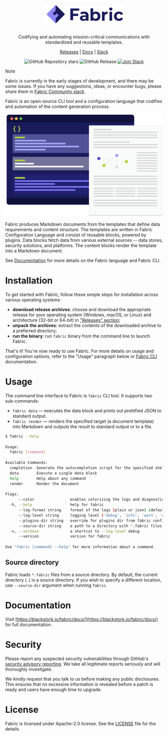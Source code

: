 <div align="center">

<img src=".assets/fabric.svg" alt="Fabric logo" width="250px"/>
<br/>
<br/>

Codifying and automating mission-critical communications with standardized and reusable templates.

[Releases](https://github.com/blackstork-io/fabric/releases) | [Docs](https://blackstork.io/fabric/docs/) | [Slack](https://fabric-community.slack.com/)

![GitHub Repository stars](https://img.shields.io/github/stars/blackstork-io/fabric?style=social)
![GitHub Release](https://img.shields.io/github/v/release/blackstork-io/fabric)
[![Join Slack](https://img.shields.io/badge/slack-join-8F87F7)](https://fabric-community.slack.com/)

</div>

> [!NOTE]  
> Fabric is currently in the early stages of development, and there may be some issues. If you have any suggestions, ideas, or encounter bugs, please share them in [Fabric Community slack](https://fabric-community.slack.com/).

Fabric is an open-source CLI tool and a configuration language that codifies and automation of the content generation process.

<div align="center">
    <img src=".assets/diagram.svg" alt="The diagram shows a sketch of a Fabric template and rendered document" width="600px"/>
</div>

Fabric produces Markdown documents from the templates that define data requirements and content structure. The templates are written in Fabric Configuration Language and consist of reusable blocks, powered by plugins.
Data blocks fetch data from various external sources -- data stores, security solutions, and platforms. The content blocks render the template into a Markdown document.

See [Documentation](https://blackstork.io/fabric/docs/) for more details on the Fabric language and Fabric CLI.

# Installation

To get started with Fabric, follow these simple steps for installation across various operating systems:

- **download release archives**: choose and download the appropriate release for your operating system (Windows, macOS, or Linux) and architecture (32-bit or 64-bit) in ["Releases" section](https://github.com/blackstork-io/fabric/releases);
- **unpack the archives**: extract the contents of the downloaded archive to a preferred directory;
- **run the binary**: run `fabric` binary from the command line to launch Fabric.

That's it! You're now ready to use Fabric. For more details on usage and configuration options, refer to the "Usage" paragraph below or [Fabric CLI](https://blackstork.io/fabric/docs/cli) documentation.



# Usage

The command line interface to Fabric is `fabric` CLI tool. It supports two sub-commands:

- `fabric data` — executes the data block and prints out prettified JSON to standard output.
- `fabric render` — renders the specified target (a document template) into Markdown and outputs the result to standard output or to a file.

```bash
$ fabric --help

Usage:
  fabric [command]

Available Commands:
  completion  Generate the autocompletion script for the specified shell
  data        Execute a single data block
  help        Help about any command
  render      Render the document

Flags:
      --color                enables colorizing the logs and diagnostics (if supported by the terminal and log format) (default true)
  -h, --help                 help for fabric
      --log-format string    format of the logs (plain or json) (default "plain")
      --log-level string     logging level ('debug', 'info', 'warn', 'error') (default "info")
      --plugins-dir string   override for plugins dir from fabric configuration
      --source-dir string    a path to a directory with *.fabric files (default ".")
  -v, --verbose              a shortcut to --log-level debug
      --version              version for fabric

Use "fabric [command] --help" for more information about a command.
```

## Source directory

Fabric loads `*.fabric` files from a source directory. By default, the current directory (`.`) is a source directory. If you wish to specify a different location, use `--source-dir` argument when running `fabric`.

# Documentation

Visit [https://blackstork.io/fabric/docs/](https://blackstork.io/fabric/docs/) for full documentation.

# Security

Please report any suspected security vulnerabilities through GitHub's [security advisory reporting](https://github.com/blackstork-io/fabric/security/advisories/new). We take all legitimate reports seriously and will thoroughly investigate.

We kindly request that you talk to us before making any public disclosures. This ensures that no excessive information is revealed before a patch is ready and users have enough time to upgrade.

# License

Fabric is licensed under Apache-2.0 license. See the [LICENSE](LICENSE) file for the details.
